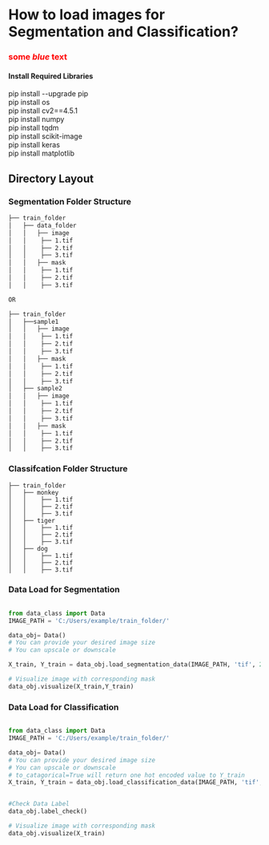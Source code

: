 # How to load images for Segmentation and Classification?
### <span style="color:red">some *blue* text</span>

#### Install Required Libraries 
pip install --upgrade pip\
pip install os\
pip install cv2==4.5.1\
pip install numpy\
pip install tqdm\
pip install scikit-image\
pip install keras\
pip install matplotlib

## Directory Layout
### Segmentation Folder Structure

```bash
├── train_folder
│   ├── data_folder
│   │   ├── image
│   │    ├── 1.tif
│   │    ├── 2.tif
│   │    ├── 3.tif
│   │   ├── mask
│   │    ├── 1.tif
│   │    ├── 2.tif
│   │    ├── 3.tif

OR

├── train_folder
│   ├──sample1
│   │   ├── image
│   │    ├── 1.tif
│   │    ├── 2.tif
│   │    ├── 3.tif
│   │   ├── mask
│   │    ├── 1.tif
│   │    ├── 2.tif
│   │    ├── 3.tif
│   ├── sample2
│   │   ├── image
│   │    ├── 1.tif
│   │    ├── 2.tif
│   │    ├── 3.tif
│   │   ├── mask
│   │    ├── 1.tif
│   │    ├── 2.tif
│   │    ├── 3.tif

```
### Classifcation Folder Structure 
```
├── train_folder
│   ├── monkey
│   │    ├── 1.tif
│   │    ├── 2.tif
│   │    ├── 3.tif
│   ├── tiger
│   │    ├── 1.tif
│   │    ├── 2.tif
│   │    ├── 3.tif
│   ├── dog
│   │    ├── 1.tif
│   │    ├── 2.tif
│   │    ├── 3.tif
```

### Data Load for Segmentation
```python

from data_class import Data
IMAGE_PATH = 'C:/Users/example/train_folder/'

data_obj= Data()
# You can provide your desired image size
# You can upscale or downscale

X_train, Y_train = data_obj.load_segmentation_data(IMAGE_PATH, 'tif', 256, 256)

# Visualize image with corresponding mask
data_obj.visualize(X_train,Y_train)

```
### Data Load for Classification 

```python

from data_class import Data
IMAGE_PATH = 'C:/Users/example/train_folder/'

data_obj= Data()
# You can provide your desired image size
# You can upscale or downscale
# to_catagorical=True will return one hot encoded value to Y_train
X_train, Y_train = data_obj.load_classification_data(IMAGE_PATH, 'tif', 256, 256, to_cat=True)


#Check Data Label
data_obj.label_check()

# Visualize image with corresponding mask
data_obj.visualize(X_train)

```




